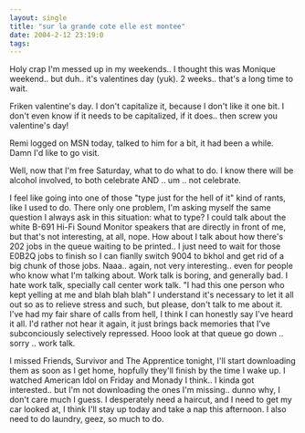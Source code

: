 ```yaml
---
layout: single
title: "sur la grande cote elle est montee"
date: 2004-2-12 23:19:0
tags: 
---
```


Holy crap I'm messed up in my weekends.. I thought this was Monique weekend.. but duh.. it's valentines day (yuk). 2 weeks.. that's a long time to wait.

Friken valentine's day. I don't capitalize it, because I don't like it one bit. I don't even know if it needs to be capitalized, if it does.. then screw you valentine's day!

Remi logged on MSN today, talked to him for a bit, it had been a while. Damn I'd like to go visit.

Well, now that I'm free Saturday, what to do what to do. I know there will be alcohol involved, to both celebrate AND .. um .. not celebrate.

I feel like going into one of those "type just for the hell of it" kind of rants, like I used to do. There only one problem, I'm asking myself the same question I always ask in this situation: what to type? I could talk about the white B-691 Hi-Fi Sound Monitor speakers that are directly in front of me, but that's not interesting, at all, nope. How about I talk about how there's 202 jobs in the queue waiting to be printed.. I just need to wait for those E0B2Q jobs to finish so I can fianlly switch 9004 to bkhol and get rid of a big chunk of those jobs. Naaa.. again, not very interesting.. even for people who know what I'm talking about. Work talk is boring, and generally bad. I hate work talk, specially call center work talk. "I had this one person who kept yelling at me and blah blah blah" I understand it's necessary to let it all out so as to relieve stress and such, but please, don't talk to me about it. I've had my fair share of calls from hell, I think I can honestly say I've heard it all. I'd rather not hear it again, it just brings back memories that I've subconciously selectively repressed. Hooo look at that queue go down .. sorry .. work talk.

I missed Friends, Survivor and The Apprentice tonight, I'll start downloading them as soon as I get home, hopfully they'll finish by the time I wake up. I watched American Idol on Friday and Monady I think.. I kinda got interested.. but I'm not downloading the ones I'm missing.. dunno why, I don't care much I guess. I desperately need a haircut, and I need to get my car looked at, I think I'll stay up today and take a nap this afternoon. I also need to do laundry, geez, so much to do.

